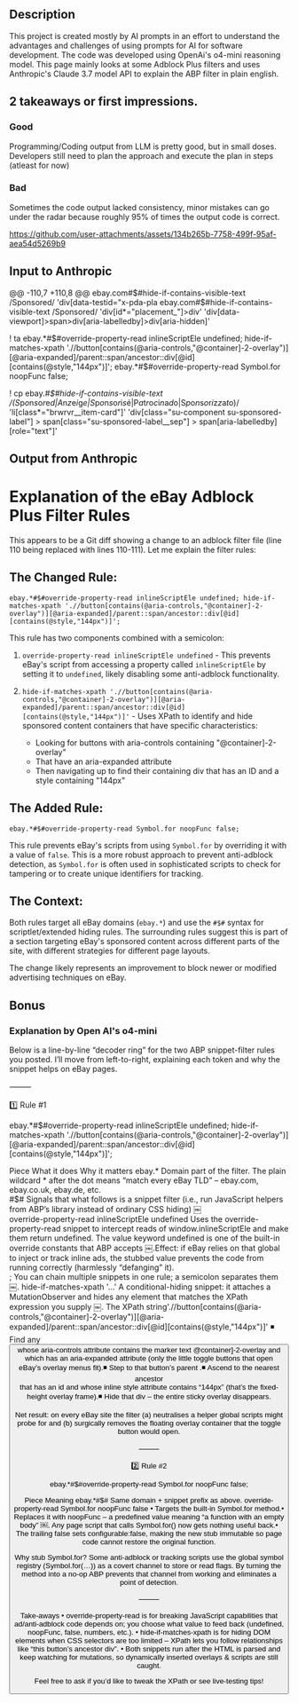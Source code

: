 ## Description
This project is created mostly by AI prompts in an effort to understand the advantages and challenges of using prompts for AI for software development.
The code was developed using OpenAi's o4-mini reasoning model.
This page mainly looks at some Adblock Plus filters and uses Anthropic's Claude 3.7 model API to explain the ABP filter in plain english.

## 2 takeaways or first impressions.
### Good
Programming/Coding output from LLM is pretty good, but in small doses. Developers still need to plan the approach and execute the plan in steps (atleast for now)

### Bad
Sometimes the code output lacked consistency, minor mistakes can go under the radar because roughly 95% of times the output code is correct. 


https://github.com/user-attachments/assets/134b265b-7758-499f-95af-aea54d5269b9

## Input to Anthropic
 @@ -110,7 +110,8 @@ ebay.com#$#hide-if-contains-visible-text /Sponsored/ 'div[data-testid="x-pda-pla
 ebay.com#$#hide-if-contains-visible-text /Sponsored/ 'div[id*="placement_"]>div' 'div[data-viewport]>span>div[aria-labelledby]>div[aria-hidden]'
 
 ! ta
ebay.*#$#override-property-read inlineScriptEle undefined; hide-if-matches-xpath './/button[contains(@aria-controls,"@container]-2-overlay")][@aria-expanded]/parent::span/ancestor::div[@id][contains(@style,"144px")]';
ebay.*#$#override-property-read Symbol.for noopFunc false;
 
 ! cp
 ebay.*#$#hide-if-contains-visible-text /(S*p*o*n*s*o*r*e*d|A*n*z*e*i*g*e|S*p*o*n*s*o*r*i*s*é|P*a*t*r*o*c*i*n*a*d*o|S*p*o*n*s*o*r*i*z*z*a*t*o)/ 'li[class*="brwrvr__item-card"]' 'div[class="su-component su-sponsored-label"] > span[class="su-sponsored-label__sep"] > span[aria-labelledby][role="text"]'
 
## Output from Anthropic

# Explanation of the eBay Adblock Plus Filter Rules

This appears to be a Git diff showing a change to an adblock filter file (line 110 being replaced with lines 110-111). Let me explain the filter rules:

## The Changed Rule:
```
ebay.*#$#override-property-read inlineScriptEle undefined; hide-if-matches-xpath './/button[contains(@aria-controls,"@container]-2-overlay")][@aria-expanded]/parent::span/ancestor::div[@id][contains(@style,"144px")]';
```

This rule has two components combined with a semicolon:

1. `override-property-read inlineScriptEle undefined` - This prevents eBay's script from accessing a property called `inlineScriptEle` by setting it to `undefined`, likely disabling some anti-adblock functionality.

2. `hide-if-matches-xpath './/button[contains(@aria-controls,"@container]-2-overlay")][@aria-expanded]/parent::span/ancestor::div[@id][contains(@style,"144px")]'` - Uses XPath to identify and hide sponsored content containers that have specific characteristics:
   - Looking for buttons with aria-controls containing "@container]-2-overlay"
   - That have an aria-expanded attribute
   - Then navigating up to find their containing div that has an ID and a style containing "144px"

## The Added Rule:
```
ebay.*#$#override-property-read Symbol.for noopFunc false;
```

This rule prevents eBay's scripts from using `Symbol.for` by overriding it with a value of `false`. This is a more robust approach to prevent anti-adblock detection, as `Symbol.for` is often used in sophisticated scripts to check for tampering or to create unique identifiers for tracking.

## The Context:
Both rules target all eBay domains (`ebay.*`) and use the `#$#` syntax for scriptlet/extended hiding rules. The surrounding rules suggest this is part of a section targeting eBay's sponsored content across different parts of the site, with different strategies for different page layouts.

The change likely represents an improvement to block newer or modified advertising techniques on eBay.

## Bonus
### Explanation by Open AI's o4-mini
Below is a line-by-line “decoder ring” for the two ABP snippet-filter rules you posted.  I’ll move from left-to-right, explaining each token and why the snippet helps on eBay pages.

⸻

1️⃣ Rule #1

ebay.*#$#override-property-read inlineScriptEle undefined; 
        hide-if-matches-xpath './/button[contains(@aria-controls,"@container]-2-overlay")][@aria-expanded]/parent::span/ancestor::div[@id][contains(@style,"144px")]';

Piece	What it does	Why it matters
ebay.*	Domain part of the filter. The plain wildcard * after the dot means “match every eBay TLD” – ebay.com, ebay.co.uk, ebay.de, etc.	
#$#	Signals that what follows is a snippet filter (i.e., run JavaScript helpers from ABP’s library instead of ordinary CSS hiding)  ￼	
override-property-read inlineScriptEle undefined	Uses the override-property-read snippet to intercept reads of window.inlineScriptEle and make them return undefined.  The value keyword undefined is one of the built-in override constants that ABP accepts  ￼.Effect: if eBay relies on that global to inject or track inline ads, the stubbed value prevents the code from running correctly (harmlessly “defanging” it).	
;	You can chain multiple snippets in one rule; a semicolon separates them  ￼.	
hide-if-matches-xpath '…'	A conditional-hiding snippet: it attaches a MutationObserver and hides any element that matches the XPath expression you supply  ￼.	
The XPath string'.//button[contains(@aria-controls,"@container]-2-overlay")][@aria-expanded]/parent::span/ancestor::div[@id][contains(@style,"144px")]'	◾ Find any <button> whose aria-controls attribute contains the marker text @container]-2-overlay and which has an aria-expanded attribute (only the little toggle buttons that open eBay’s overlay menus fit).◾ Step to that button’s parent <span>.◾ Ascend to the nearest ancestor <div> that has an id and whose inline style attribute contains “144px” (that’s the fixed-height overlay frame).◾ Hide that div – the entire sticky overlay disappears.	

Net result: on every eBay site the filter (a) neutralises a helper global scripts might probe for and (b) surgically removes the floating overlay container that the toggle button would open.

⸻

2️⃣ Rule #2

ebay.*#$#override-property-read Symbol.for noopFunc false;

Piece	Meaning
ebay.*#$#	Same domain + snippet prefix as above.
override-property-read Symbol.for noopFunc false	• Targets the built-in Symbol.for method.• Replaces it with noopFunc – a predefined value meaning “a function with an empty body”  ￼. Any page script that calls Symbol.for() now gets nothing useful back.• The trailing false sets configurable:false, making the new stub immutable so page code cannot restore the original function.

Why stub Symbol.for?  Some anti-adblock or tracking scripts use the global symbol registry (Symbol.for(…)) as a covert channel to store or read flags.  By turning the method into a no-op ABP prevents that channel from working and eliminates a point of detection.

⸻

Take-aways
	•	override-property-read is for breaking JavaScript capabilities that ad/anti-adblock code depends on; you choose what value to feed back (undefined, noopFunc, false, numbers, etc.).
	•	hide-if-matches-xpath is for hiding DOM elements when CSS selectors are too limited – XPath lets you follow relationships like “this button’s ancestor div”.
	•	Both snippets run after the HTML is parsed and keep watching for mutations, so dynamically inserted overlays & scripts are still caught.

Feel free to ask if you’d like to tweak the XPath or see live-testing tips!


